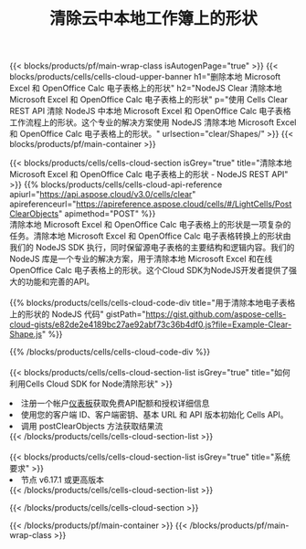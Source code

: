 ﻿---
title: 清除云中本地工作簿上的形状
description: 用于清除 Microsoft Excel 和 OpenOffice Calc 上的形状的云 API 和 SDK。 Cells云API清晰本地电子表格上的形状。SDK支持多种开发语言。它们包括 Android、C#、Go、Java、NodeJS、Perl、PHP、Python、Ruby 和 swift。
---
{{< blocks/products/pf/main-wrap-class isAutogenPage="true" >}}
{{< blocks/products/cells/cells-cloud-upper-banner h1="删除本地 Microsoft Excel 和 OpenOffice Calc 电子表格上的形状" h2="NodeJS Clear 清除本地 Microsoft Excel 和 OpenOffice Calc 电子表格上的形状" p="使用 Cells Clear REST API 清除 NodeJS 中本地 Microsoft Excel 和 OpenOffice Calc 电子表格工作流程上的形状。这个专业的解决方案使用 NodeJS 清除本地 Microsoft Excel 和 OpenOffice Calc 电子表格上的形状。" urlsection="clear/Shapes/" >}}
{{< blocks/products/pf/main-container >}}

{{< blocks/products/cells/cells-cloud-section isGrey="true" title="清除本地 Microsoft Excel 和 OpenOffice Calc 电子表格上的形状 - NodeJS REST API" >}}
{{% blocks/products/cells/cells-cloud-api-reference apiurl="https://api.aspose.cloud/v3.0/cells/clear" apireferenceurl="https://apireference.aspose.cloud/cells/#/LightCells/PostClearObjects" apimethod="POST" %}}
<br/>
清除本地 Microsoft Excel 和 OpenOffice Calc 电子表格上的形状是一项复杂的任务。清除本地 Microsoft Excel 和 OpenOffice Calc 电子表格转换上的形状由我们的 NodeJS SDK 执行，同时保留源电子表格的主要结构和逻辑内容。我们的 NodeJS 库是一个专业的解决方案，用于清除本地 Microsoft Excel 和在线 OpenOffice Calc 电子表格上的形状。这个Cloud SDK为NodeJS开发者提供了强大的功能和完善的API。
<br/>
<br/>
{{% blocks/products/cells/cells-cloud-code-div title="用于清除本地电子表格上的形状的 NodeJS 代码" gistPath="https://gist.github.com/aspose-cells-cloud-gists/e82de2e4189bc27ae92abf73c36b4df0.js?file=Example-Clear-Shape.js" %}}
  
{{% /blocks/products/cells/cells-cloud-code-div %}}
<br/>
<br/>
{{< blocks/products/cells/cells-cloud-section-list isGrey="true" title="如何利用Cells Cloud SDK for Node清除形状" >}}
<li>注册一个帐户<a href="https://dashboard.aspose.cloud/">仪表板</a>获取免费API配额和授权详细信息</li>
<li>使用您的客户端 ID、客户端密钥、基本 URL 和 API 版本初始化 Cells API。</li>
<li>调用 postClearObjects 方法获取结果流</li>
{{< /blocks/products/cells/cells-cloud-section-list >}}
<br/>
<br/>
{{< blocks/products/cells/cells-cloud-section-list isGrey="true" title="系统要求" >}}
<li>节点 v6.17.1 或更高版本</li>
{{< /blocks/products/cells/cells-cloud-section-list >}}

{{< /blocks/products/cells/cells-cloud-section >}}

{{< /blocks/products/pf/main-container >}}
{{< /blocks/products/pf/main-wrap-class >}}
